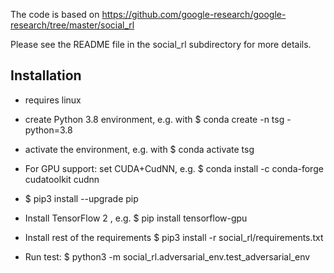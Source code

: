 The code is based on https://github.com/google-research/google-research/tree/master/social_rl

Please see the README file in the social_rl subdirectory for more details.


## Installation
* requires linux
* create Python 3.8 environment, e.g. with  $ conda create -n tsg -python=3.8
* activate the environment, e.g. with $ conda activate tsg
* For GPU support: set CUDA+CudNN, e.g. $ conda install -c conda-forge cudatoolkit cudnn 
* $ pip3 install --upgrade pip
*  Install TensorFlow 2 , e.g. $ pip install tensorflow-gpu

* Install rest of the requirements $ pip3 install -r social_rl/requirements.txt

* Run test: $ python3 -m social_rl.adversarial_env.test_adversarial_env
